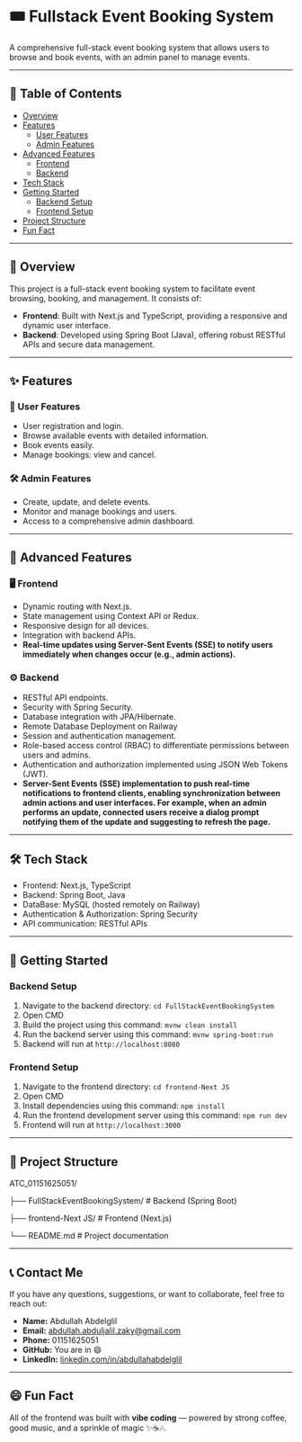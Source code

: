 # 🎟️ Fullstack Event Booking System

A comprehensive full-stack event booking system that allows users to browse and book events, with an admin panel to manage events.

---

## 📌 Table of Contents

- [Overview](#overview)
- [Features](#features)
  - [User Features](#user-features)
  - [Admin Features](#admin-features)
- [Advanced Features](#advanced-features)
  - [Frontend](#frontend)
  - [Backend](#backend)
- [Tech Stack](#tech-stack)
- [Getting Started](#getting-started)
  - [Backend Setup](#backend-setup)
  - [Frontend Setup](#frontend-setup)
- [Project Structure](#project-structure)
- [Fun Fact](#fun-fact)
---

<a id="overview"></a>
## 🧾 Overview

This project is a full-stack event booking system to facilitate event browsing, booking, and management. It consists of:

- **Frontend**: Built with Next.js and TypeScript, providing a responsive and dynamic user interface.
- **Backend**: Developed using Spring Boot (Java), offering robust RESTful APIs and secure data management.

---

<a id="features"></a>
## ✨ Features

<a id="user-features"></a>
### 👤 User Features

- User registration and login.
- Browse available events with detailed information.
- Book events easily.
- Manage bookings: view and cancel.

<a id="admin-features"></a>
### 🛠️ Admin Features

- Create, update, and delete events.
- Monitor and manage bookings and users.
- Access to a comprehensive admin dashboard.

---

<a id="advanced-features"></a>
## 🚀 Advanced Features

<a id="frontend"></a>
### 🖥️ Frontend

- Dynamic routing with Next.js.
- State management using Context API or Redux.
- Responsive design for all devices.
- Integration with backend APIs.
- **Real-time updates using Server-Sent Events (SSE) to notify users immediately when changes occur (e.g., admin actions).**

<a id="backend"></a>
### ⚙️ Backend

- RESTful API endpoints.
- Security with Spring Security.
- Database integration with JPA/Hibernate.
- Remote Database Deployment on Railway
- Session and authentication management.  
- Role-based access control (RBAC) to differentiate permissions between users and admins.  
- Authentication and authorization implemented using JSON Web Tokens (JWT).  
- **Server-Sent Events (SSE) implementation to push real-time notifications to frontend clients, enabling synchronization between admin actions and user interfaces. For example, when an admin performs an update, connected users receive a dialog prompt notifying them of the update and suggesting to refresh the page.**

---

<a id="tech-stack"></a>
## 🛠️ Tech Stack

- Frontend: Next.js, TypeScript
- Backend: Spring Boot, Java
- DataBase: MySQL (hosted remotely on Railway)  
- Authentication & Authorization: Spring Security
- API communication: RESTful APIs

---

<a id="getting-started"></a>
## 🧪 Getting Started

<a id="backend-setup"></a>
### Backend Setup

1. Navigate to the backend directory: `cd FullStackEventBookingSystem`
2. Open CMD
3. Build the project using this command: `mvnw clean install`
4. Run the backend server using this command: `mvnw spring-boot:run`
5. Backend will run at `http://localhost:8080`

<a id="frontend-setup"></a>
### Frontend Setup

1. Navigate to the frontend directory: `cd frontend-Next JS`
2. Open CMD
3. Install dependencies using this command: `npm install`
4. Run the frontend development server using this command: `npm run dev`
5. Frontend will run at `http://localhost:3000`

---

<a id="project-structure"></a>
## 📂 Project Structure

ATC_01151625051/

├── FullStackEventBookingSystem/    # Backend (Spring Boot)

├── frontend-Next JS/               # Frontend (Next.js)

└── README.md                       # Project documentation

---

## 📞 Contact Me

If you have any questions, suggestions, or want to collaborate, feel free to reach out:

- **Name:** Abdullah Abdelglil  
- **Email:** abdullah.abduljalil.zaky@gmail.com
- **Phone:** 01151625051
- **GitHub:** You are in 😄  
- **LinkedIn:** [linkedin.com/in/abdullahabdelglil](https://www.linkedin.com/in/abdullah-abdelgalil-aa583a285)

---

<a id="fun-fact"></a>
## 😄 Fun Fact

All of the frontend was built with **vibe coding** — powered by strong coffee, good music, and a sprinkle of magic ✨☕🎶.
